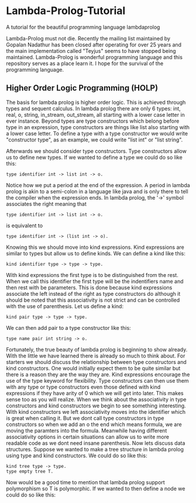 # Lambda-Prolog-Tutorial
A tutorial for the beautiful programming language lambdaprolog


Lambda-Prolog must not die. Recently the mailing list maintained by Gopalan Nadathur has been closed after operating for over 25 years and the main implementation called "Teyjus" seems to have stopped being maintained. Lambda-Prolog is wonderful programming language and this repository serves as a place learn it. I hope for the survival of the programming language.

## Higher Order Logic Programming (HOLP)

The basis for lambda prolog is higher order logic. This is achieved through types and sequent calculus. In lambda prolog there are only 6 types: int, real, o, string, in_stream, out_stream, all starting with a lower case letter in ever instance. Beyond types are type constructors which belong before type in an expression, type constructors are things like list also starting with a lower case letter. To define a type with a type constructor we would write "constructor type", as an example, we could write "list int" or "list string".

Afterwards we should consider type constructors. Type constructors allow us to define new types. If we wanted to define a type we could do so like this:
```
type identifier int -> list int -> o.
```
Notice how we put a period at the end of the expression. A period in lambda prolog is akin to a semi-colon in a language like java and is only there to tell the compiler when the expression ends. In lambda prolog, the '->' symbol associates the right meaning that
```
type identifier int -> list int -> o.
```
is equivalent to
```
type identifier int -> (list int -> o).
```
Knowing this we should move into kind expressions. Kind expressions are similar to types but allow us to define kinds. We can define a kind like this:
```
kind identifier type -> type -> type.
```
With kind expressions the first type is to be distinguished from the rest. When we call this identifier the first type will be the indentifiers name and then rest with be parameters. This is done because kind expressions associate the left instead of the right as type constructors do although it should be noted that this associativity is not strict and can be controlled with the use of parenthesis. Let us define a kind:
```
kind pair type -> type -> type.
```
We can then add pair to a type constructor like this:
```
type name pair int string -> o.
```
Fortunately, the true beauty of lambda prolog is beginning to show already. With the little we have learned there is already so much to think about. For starters we should discuss the relationship between type constructors and kind constructors. One would initially expect them to be quite similar but there is a reason they are the way they are. Kind expressions encourage the use of the type keyword for flexibility. Type constructors can then use them with any type or type constructors even those defined with kind expressions if they have arity of 0 which we will get into later. This makes sense too as you will realize. When we think about the associativity in type constructors and kind constructors we begin to see something interesting. With kind constructors we left associativity moves into the identifier which is great when calling it. But we dont call type constructors in type constructors so when we add an o the end which means formula, we are moving the paramters into the formula. Meanwhile having different associativity options in certain situations can allow us to write more readable code as we dont need insane parenthesis. Now lets discuss data structures. Suppose we wanted to make a tree structure in lambda prolog using type and kind constructors. We could do so like this:
```
kind tree type -> type.
type empty tree T.
```
Now would be a good time to mention that lambda prolog support polymorphism so T is polymorphic. If we wanted to then define a node we could do so like this:
```

```
